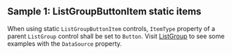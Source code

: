 ## Sample 1: ListGroupButtonItem static items

When using static `ListGroupButtonItem` controls, `ItemType` property of a parent `ListGroup` control shall be set to `Button`. Visit [ListGroup](~/controls/bootstrap5/ListGroup) to see some examples with the `DataSource` property.